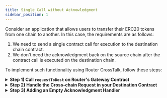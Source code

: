 ```yaml
---
title: Single Call without Acknowledgment
sidebar_position: 1
---
```


Consider an application that allows users to transfer their ERC20 tokens from one chain to another. In this case, the requirements are as follows:

1.  We need to send a single contract call for execution to the destination chain contract.
2.  We don't need the acknowledgment back on the source chain after the contract call is executed on the destination chain.

To implement such functionality using Router CrossTalk, follow these steps:

<details>
<summary><b>Step 1) Call <code>requestToDest</code> on Router's Gateway Contract</b></summary>

We will initiate a cross-chain request from the source chain by calling the `requestToDest` function on Router's source chain Gateway contract.
```javascript
gatewayContract.requestToDest(
	expiryTimestamp, 
	false,
	Utils.AckType.NO_ACK,
	Utils.AckGasParams(0,0),
	Utils.DestinationChainParams(destGasLimit, destGasPrice, chainType, chainId),
	Utils.ContractCalls(payloads, addresses)
);
```

While calling the **`requestToDest`** function on the Gateway contract, we need to pass the following parameters:

1.  **expiryTimestamp:** If you want to add a specific expiry timestamp, you can mention it against this parameter. Your request will get reverted if it is not executed before the expiryTimestamp. If you don't want any expiryTimestamp, you can use **`type(uint64).max`** as the expiryTimestamp.

2.  **isAtomicCalls:** Set it to false, as there is only one call, so there is no difference in atomic or non-atomic calls.

3.  **ackType:** Since we don't need an acknowledgment, set it to **NO_ACK**.

4.  **ackGasParams:** Since we are not requesting an acknowledgment, send **`(0,0)`** as the gas limit and gas price for ackGasParams.

5.  **destinationChainParams:** We need to pass the destination chain gas limit, gas price, chain type, and the chain ID here.

6.  **contractCalls:** Encode the payload and the destination contract address in byte arrays and pass them in this function. The payload consists of the ABI-encoded data you want to send to the other chain. The destinationContractAddress is the address of the recipient contract on the destination chain that will handle the cross-chain request. It can be created in the following way:

    ```javascript
    bytes[] memory addresses = new bytes[](1);
    addresses[0] = toBytes(destinationContractAddress);

    bytes[] memory payloads = new bytes[](1);
    payloads[0] = payload;
    ```

    The **`toBytes`** function can be found [here](../understanding-crosstalk/requestToDest#6-contractcalls).

</details>

<details>
<summary><b>Step 2) Handle the Cross-chain Request in your Destination Contract</b></summary>

Once the cross-chain request is received on the destination chain, we need a mechanism to handle it. That's where **`handleRequestFromSource`** function comes into play. Router's Gateway contract on the destination chain will pass the payload along with the source chain details to the destination chain contract by calling this function.

```javascript
function handleRequestFromSource(
	  bytes memory srcContractAddress,
	  bytes memory payload,
	  string memory srcChainId,
	  uint64 srcChainType
) external returns (bytes memory)
```

You can handle the payload in any way you want to complete your cross-chain functionality.

</details>

<details>
<summary><b>Step 3) Adding an Empty Acknowledgment Handler</b></summary>

Even though we don't need an acknowledgment on the source chain, we need to implement an acknowledgment handler function. This will be empty since this function will never get called in this particular use case. The documentation for this function can be found [here](../understanding-crosstalk/handleCrossTalkAck).

```javascript
function handleCrossTalkAck(
  uint64, // eventIdentifier
  bool[] memory, // execFlags
  bytes[] memory // execData
) external {}
```

</details>
